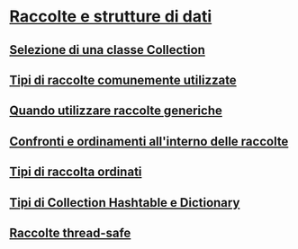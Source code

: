 # [Raccolte e strutture di dati](index.md)
## [Selezione di una classe Collection](selecting-a-collection-class.md)
## [Tipi di raccolte comunemente utilizzate](commonly-used-collection-types.md)
## [Quando utilizzare raccolte generiche](when-to-use-generic-collections.md)
## [Confronti e ordinamenti all'interno delle raccolte](comparisons-and-sorts-within-collections.md)
## [Tipi di raccolta ordinati](sorted-collection-types.md)
## [Tipi di Collection Hashtable e Dictionary](hashtable-and-dictionary-collection-types.md)
## [Raccolte thread-safe](thread-safe/)
